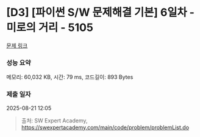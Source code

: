 # [D3] [파이썬 S/W 문제해결 기본] 6일차 - 미로의 거리 - 5105 

[문제 링크](https://swexpertacademy.com/main/code/problem/problemDetail.do?contestProbId=AWTVoHTab5gDFAVT) 

### 성능 요약

메모리: 60,032 KB, 시간: 79 ms, 코드길이: 893 Bytes

### 제출 일자

2025-08-21 12:05



> 출처: SW Expert Academy, https://swexpertacademy.com/main/code/problem/problemList.do